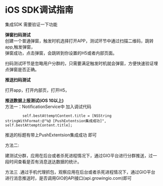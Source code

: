# iOS SDK调试指南

集成SDK 需要验证一下功能  
  
**弹窗扫码测试**  
创建一个普通弹窗，触发时机选择打开APP，测试环节中通过扫描二维码，跳转app,触发弹窗，  
弹窗成功，点击弹窗，会跳转到你设置的H5或者内部页面。  
  
扫码测试环节是忽略用户分群的，只需要满足触发时机就会弹窗，方便快速验证埋点弹窗是否正确。

**推送扫码测试**

打开app，打开内部页，打开H5， 

**推送数据上报测试\(iOS 10以上\)**  
方法一：NotificationService中 加入调试代码

```text
        self.bestAttemptContent.title = [NSString stringWithFormat:@"%@ [PushExtentsion集成成功]", self.bestAttemptContent.title];
```

推送的标题有带上PushExtentsion集成成功  即可

方法二:

建测试分群，应用在后台或者杀死进程情况下，通过GIO平台进行分群推送，过一段时间查看是否有消息送达数据的统计。

方法三 .通过手机代理抓包，观察应用在后台或者杀死进程情况下，通过GIO平台进行消息推送时，是否调用GIO的API接口\(api.growingio.com\)即可

